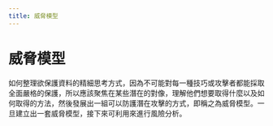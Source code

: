 ```yaml
---
title: 威脅模型
---
```

# 威脅模型

如何整理欲保護資料的精細思考方式，因為不可能對每一種技巧或攻擊者都能採取全面嚴格的保護，所以應該聚焦在某些潛在的對像，理解他們想要取得什麼以及如何取得的方法，然後發展出一組可以防護潛在攻擊的方式，即稱之為威脅模型。一旦建立出一套威脅模型，接下來可利用來進行風險分析。